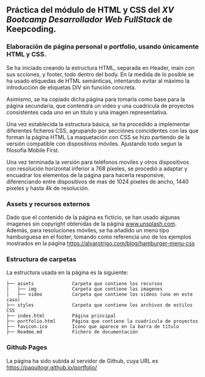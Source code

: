 ## Práctica del módulo de HTML y CSS del _XV Bootcamp Desarrollador Web FullStack_ de Keepcoding.
### Elaboración de página personal o portfolio, usando únicamente HTML y CSS.

Se ha iniciado creando la estructura HTML, separada en Header, main con sus scciones, y footer, todo dentro del body. En la medida de lo posible se ha usado etiquedas de HTML semánticas, intentando evitar al máximo la introducción de etiquetas DIV sin función concreta.

Asímismo, se ha copiado dicha página para tomarla como base para la página secundaria, que contendrá un video y una cuadrícula de proyectos consistentes cada uno en un título y una imagen representativa.

Una vez establecida la estructura básica, se ha procedido a implementar diferentes ficheros CSS, agrupando por secciónes coincidentes con las que forman la página HTML
La maquetación con CSS se hizo partiendo de la versión compatible con dispositivos móviles. Ajustando todo segun la filosofía Mobile First.

Una vez terminada la versión para teléfonos moviles y otros dispositivos con resolución horizontal inferior a 768 píxeles, se procedió a adaptar y encuadrar los elementos de la página para hacerla responsive, diferenciando entre dispositivos de mas de 1024 píxeles de ancho, 1440 píxeles y hasta 4k de resolución.

### Assets y recursos externos
Dado que el contenido de la página es ficticio, se han usado algunas imagenes sin copyright obtenidas de la página www.unsplash.com.
Además, para resoluciones móviles, se ha añadido un menú tipo hamburguesa en el footer, tomando como referencia uno de los ejemplos mostrados en la página https://alvarotrigo.com/blog/hamburger-menu-css

### Estructura de carpetas
La estructura usada en la página es la siguiente:
```
├── assets              Carpeta que contiene los recursos
|   ├── img             Carpeta que contiene las imagenes
|   ├── video           Carpeta que contiene los vídeos (uno en este caso)
├── styles              Carpeta que contiene los archivos de estilos CSS
├── index.html          Página principal
├── portfolio.html      Página que contiene la cuadrícula de proyectos
├── favicon.ico         Icono que aparece en la barra de título
├── Readme.md           Fichero de documentación
```

### Github Pages
La página ha sido subida al servidor de Github, cuya URL es https://paquitogr.github.io/portfolio/

